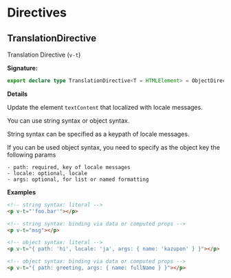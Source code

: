 # Directives


## TranslationDirective

Translation Directive (`v-t`)

**Signature:**
```typescript
export declare type TranslationDirective<T = HTMLElement> = ObjectDirective<T>;
```

**Details**

Update the element `textContent` that localized with locale messages.

You can use string syntax or object syntax.

String syntax can be specified as a keypath of locale messages.

If you can be used object syntax, you need to specify as the object key the following params
```
- path: required, key of locale messages
- locale: optional, locale
- args: optional, for list or named formatting
```



**Examples**


```html
<!-- string syntax: literal -->
<p v-t="'foo.bar'"></p>

<!-- string syntax: binding via data or computed props -->
<p v-t="msg"></p>

<!-- object syntax: literal -->
<p v-t="{ path: 'hi', locale: 'ja', args: { name: 'kazupon' } }"></p>

<!-- object syntax: binding via data or computed props -->
<p v-t="{ path: greeting, args: { name: fullName } }"></p>
```




